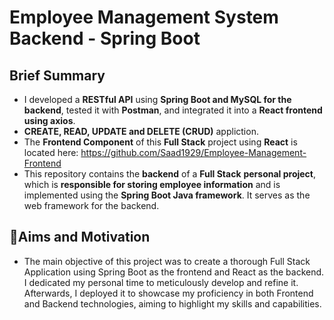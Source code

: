 # Employee Management System Backend - Spring Boot
## Brief Summary
- I developed a **RESTful API** using **Spring Boot and MySQL for the backend**, tested it with **Postman**, and integrated it into a **React frontend using axios**.
- **CREATE, READ, UPDATE and DELETE (CRUD)** appliction.
- The **Frontend Component** of this **Full Stack** project using **React** is located here: https://github.com/Saad1929/Employee-Management-Frontend
- This repository contains the **backend** of a **Full Stack** **personal project**, which is **responsible for storing employee information** and is implemented using the **Spring Boot Java framework**. It serves as the web framework for the backend.
## 🎯Aims and Motivation
- The main objective of this project was to create a thorough Full Stack Application using Spring Boot as the frontend and React as the backend. I dedicated my personal time to meticulously develop and refine it. Afterwards, I deployed it to showcase my proficiency in both Frontend and Backend technologies, aiming to highlight my skills and capabilities.
